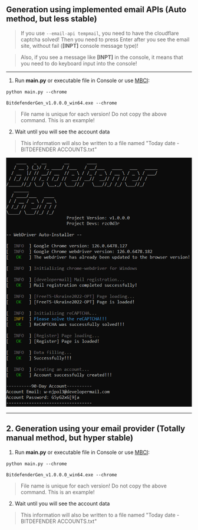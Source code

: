 ## Generation using implemented email APIs (Auto method, but less stable)
> If you use ```--email-api tempmail```, you need to have the cloudflare captcha solved!
> Then you need to press Enter after you see the email site, without fail (**[INPT]** console message type)!

> Also, if you see a message like **[INPT]** in the console, it means that you need to do keyboard input into the console!

---
  
1. Run **main.py** or executable file in Console or use [MBCI](https://github.com/rzc0d3r/ESET-KeyGen/blob/main/wiki/MBCI-Inferface.md):
```
python main.py --chrome
```
```
BitdefenderGen_v1.0.0.0_win64.exe --chrome
```
> File name is unique for each version! Do not copy the above command. This is an example!

2. Wait until you will see the account data
> This information will also be written to a file named "Today date - BITDEFENDER ACCOUNTS.txt"

![](../img/account_run.png)

---

## 2. Generation using your email provider (Totally manual method, but hyper stable)
  
1. Run **main.py** or executable file in Console or use [MBCI](MBCI-Inferface.md):
```
python main.py --chrome
```
```
BitdefenderGen_v1.0.0.0_win64.exe --chrome
```
> File name is unique for each version! Do not copy the above command. This is an example!

2. Wait until you will see the account data
> This information will also be written to a file named "Today date - BITDEFENDER ACCOUNTS.txt"
